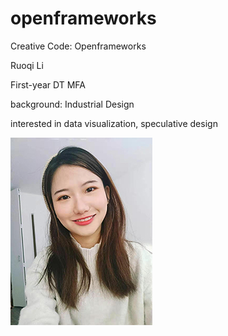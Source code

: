 # openframeworks
Creative Code: Openframeworks

Ruoqi Li 

First-year DT MFA

background: Industrial Design

interested in data visualization, speculative design


![alt text](https://github.com/right77/openframeworks/blob/master/doc/photo.jpeg?raw=true "Ruoqi")
